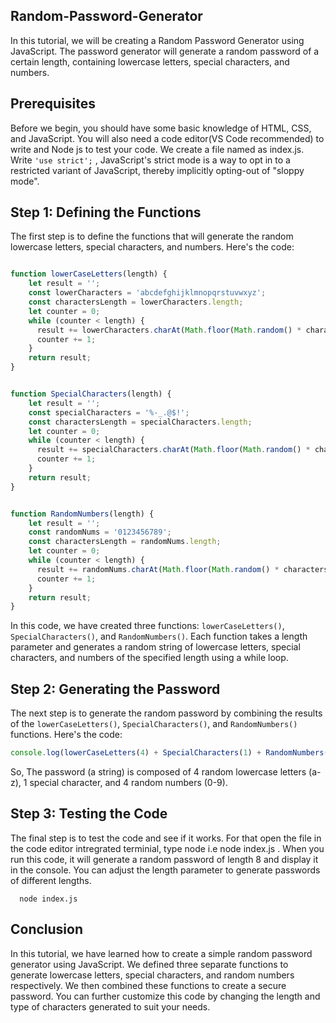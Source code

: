 ## Random-Password-Generator

In this tutorial, we will be creating a Random Password Generator using JavaScript. The password generator will generate a random password of a certain length, containing lowercase letters, special characters, and numbers.

## Prerequisites

Before we begin, you should have some basic knowledge of HTML, CSS, and JavaScript. You will also need a code editor(VS Code recommended) to write and Node js to test your code. We create a file named as index.js. Write ```'use strict';``` , JavaScript's strict mode is a way to opt in to a restricted variant of JavaScript, thereby implicitly opting-out of "sloppy mode".  

## Step 1: Defining the Functions

The first step is to define the functions that will generate the random lowercase letters, special characters, and numbers. Here's the code:

```javascript

function lowerCaseLetters(length) {
    let result = '';
    const lowerCharacters = 'abcdefghijklmnopqrstuvwxyz';
    const charactersLength = lowerCharacters.length;
    let counter = 0;
    while (counter < length) {
      result += lowerCharacters.charAt(Math.floor(Math.random() * charactersLength));
      counter += 1;
    }
    return result;
}


function SpecialCharacters(length) {
    let result = '';
    const specialCharacters = '%-_.@$!';
    const charactersLength = specialCharacters.length;
    let counter = 0;
    while (counter < length) {
      result += specialCharacters.charAt(Math.floor(Math.random() * charactersLength));
      counter += 1;
    }
    return result;
}


function RandomNumbers(length) {
    let result = '';
    const randomNums = '0123456789';
    const charactersLength = randomNums.length;
    let counter = 0;
    while (counter < length) {
      result += randomNums.charAt(Math.floor(Math.random() * charactersLength));
      counter += 1;
    }
    return result;
}
```
In this code, we have created three functions: ```lowerCaseLetters()```, ```SpecialCharacters()```, and ```RandomNumbers()```. Each function takes a length parameter and generates a random string of lowercase letters, special characters, and numbers of the specified length using a while loop.

## Step 2: Generating the Password

The next step is to generate the random password by combining the results of the ```lowerCaseLetters()```, ```SpecialCharacters()```, and ```RandomNumbers()``` functions. Here's the code:
```javascript
console.log(lowerCaseLetters(4) + SpecialCharacters(1) + RandomNumbers(4));
```
So, The password (a string) is composed of 4 random lowercase letters (a-z), 1 special character, and 4 random numbers (0-9).

## Step 3: Testing the Code

The final step is to test the code and see if it works. For that open the file in the code editor intregrated terminial, type node<file name> i.e node index.js . When you run this code, it will generate a random password of length 8 and display it in the console. You can adjust the length parameter to generate passwords of different lengths.
```text
  node index.js 
```  

## Conclusion

In this tutorial, we have learned how to create a simple random password generator using JavaScript. We defined three separate functions to generate lowercase letters, special characters, and random numbers respectively. We then combined these functions to create a secure password. You can further customize this code by changing the length and type of characters generated to suit your needs.
